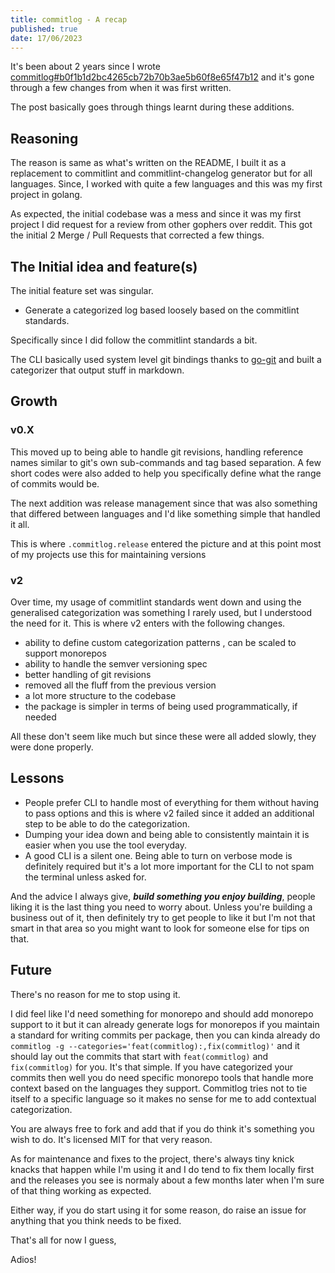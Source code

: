```yaml
---
title: commitlog - A recap
published: true
date: 17/06/2023
---
```


It's been about 2 years since I wrote
[commitlog#b0f1b1d2bc4265cb72b70b3ae5b60f8e65f47b12](https://github.com/barelyhuman/commitlog/commit/b0f1b1d2bc4265cb72b70b3ae5b60f8e65f47b12)
and it's gone through a few changes from when it was first written.

The post basically goes through things learnt during these additions.

## Reasoning

The reason is same as what's written on the README, I built it as a replacement
to commitlint and commitlint-changelog generator but for all languages. Since, I
worked with quite a few languages and this was my first project in golang.

As expected, the initial codebase was a mess and since it was my first project I
did request for a review from other gophers over reddit. This got the initial 2
Merge / Pull Requests that corrected a few things.

## The Initial idea and feature(s)

The initial feature set was singular.

- Generate a categorized log based loosely based on the commitlint standards.

Specifically since I did follow the commitlint standards a bit.

The CLI basically used system level git bindings thanks to
[go-git](https://github.com/go-git/go-git) and built a categorizer that output
stuff in markdown.

## Growth

### v0.X

This moved up to being able to handle git revisions, handling reference names
similar to git's own sub-commands and tag based separation. A few short codes
were also added to help you specifically define what the range of commits would
be.

The next addition was release management since that was also something that
differed between languages and I'd like something simple that handled it all.

This is where `.commitlog.release` entered the picture and at this point most of
my projects use this for maintaining versions

### v2

Over time, my usage of commitlint standards went down and using the generalised
categorization was something I rarely used, but I understood the need for it.
This is where v2 enters with the following changes.

- ability to define custom categorization patterns , can be scaled to support
  monorepos
- ability to handle the semver versioning spec
- better handling of git revisions
- removed all the fluff from the previous version
- a lot more structure to the codebase
- the package is simpler in terms of being used programmatically, if needed

All these don't seem like much but since these were all added slowly, they were
done properly.

## Lessons

- People prefer CLI to handle most of everything for them without having to pass
  options and this is where v2 failed since it added an additional step to be
  able to do the categorization.
- Dumping your idea down and being able to consistently maintain it is easier
  when you use the tool everyday.
- A good CLI is a silent one. Being able to turn on verbose mode is definitely
  required but it's a lot more important for the CLI to not spam the terminal
  unless asked for.

And the advice I always give, _**build something you enjoy building**_, people
liking it is the last thing you need to worry about. Unless you're building a
business out of it, then definitely try to get people to like it but I'm not
that smart in that area so you might want to look for someone else for tips on
that.

## Future

There's no reason for me to stop using it.

I did feel like I'd need something for monorepo and should add monorepo support
to it but it can already generate logs for monorepos if you maintain a standard
for writing commits per package, then you can kinda already do
`commitlog -g --categories='feat(commitlog):,fix(commitlog)'` and it should lay
out the commits that start with `feat(commitlog)` and `fix(commitlog)` for you.
It's that simple. If you have categorized your commits then well you do need
specific monorepo tools that handle more context based on the languages they
support. Commitlog tries not to tie itself to a specific language so it makes no
sense for me to add contextual categorization.

You are always free to fork and add that if you do think it's something you wish
to do. It's licensed MIT for that very reason.

As for maintenance and fixes to the project, there's always tiny knick knacks
that happen while I'm using it and I do tend to fix them locally first and the
releases you see is normaly about a few months later when I'm sure of that thing
working as expected.

Either way, if you do start using it for some reason, do raise an issue for
anything that you think needs to be fixed.

That's all for now I guess,

Adios!
